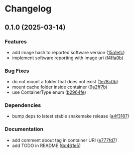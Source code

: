 # Changelog

## 0.1.0 (2025-03-14)


### Features

* add image hash to reported software version ([15a1efc](https://github.com/btraven00/snakemake-software-deployment-plugin-container/commit/15a1efc223ee3eb476815b90ec73ce9214b0b0ea))
* implement software reporting with image uri ([f4ffa0b](https://github.com/btraven00/snakemake-software-deployment-plugin-container/commit/f4ffa0b034b15eee07d06dea63d549a5f82b86e0))


### Bug Fixes

* do not mount a folder that does not exist ([1e78c0b](https://github.com/btraven00/snakemake-software-deployment-plugin-container/commit/1e78c0bb0ff3c4066c99b6a0cdb29873f1094e76))
* mount cache folder inside container ([9a2ff7b](https://github.com/btraven00/snakemake-software-deployment-plugin-container/commit/9a2ff7b4f95cb491a84f11d722381c0de7d810cd))
* use ContainerType enum ([b2964fe](https://github.com/btraven00/snakemake-software-deployment-plugin-container/commit/b2964fe5b224a3dd1e917d7f31a5dca51fe0fb0b))


### Dependencies

* bump deps to latest stable snakemake release ([a4f3187](https://github.com/btraven00/snakemake-software-deployment-plugin-container/commit/a4f3187a0a5d66c4d26013c3bbb7e707e8def674))


### Documentation

* add comment about tag in container URI ([e777fd7](https://github.com/btraven00/snakemake-software-deployment-plugin-container/commit/e777fd78a7ba55386276ad3dce91b94fa8879f56))
* add TODO in README ([6d461e5](https://github.com/btraven00/snakemake-software-deployment-plugin-container/commit/6d461e5d94ecb20e98d13460e93bd6fa2b6b4a88))
